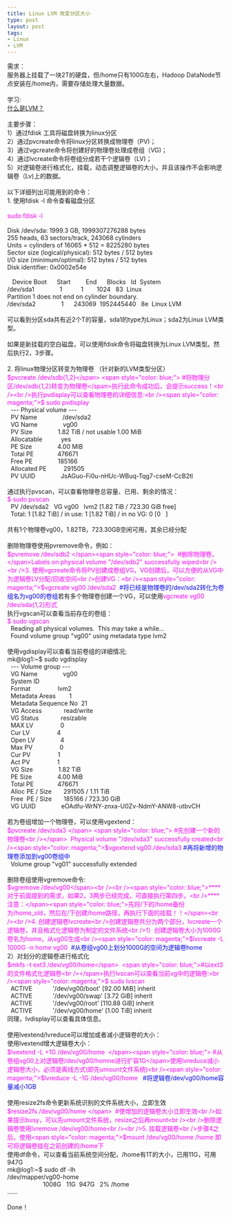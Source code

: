 ```yaml
--- 
title: Linux LVM 改变分区大小
type: post
layout: post
tags: 
- Linux
- LVM
---
```

需求：<br />服务器上挂载了一块2T的硬盘，但/home只有100G左右，Hadoop DataNode节点安装在/home内，需要存储处理大量数据。<br /><br />学习:<br /><a href="http://www.ibm.com/developerworks/cn/linux/filesystem/lvm/lvm-1/index.html">什么是LVM？</a><br /><br />主要步骤：<br />1）通过fdisk 工具将磁盘转换为linux分区<br />2）通过pvcreate命令将linux分区转换成物理卷（PV)；<br />3）通过vgcreate命令将创建好的物理卷处理成卷组（VG)；<br />4）通过lvcreate命令将卷组分成若干个逻辑卷（LV)；<br />5）对逻辑卷进行格式化，挂载，动态调整逻辑卷的大小，并且该操作不会影响逻辑卷（Lv)上的数据。<br /><br />以下详细列出可能用到的命令：<br />1. 使用fdisk -l 命令查看磁盘分区<br /><br /><span style="color: magenta;">sudo fdisk -l</span><br /><br />Disk /dev/sda: 1999.3 GB, 1999307276288 bytes<br />255 heads, 63 sectors/track, 243068 cylinders<br />Units = cylinders of 16065 * 512 = 8225280 bytes<br />Sector size (logical/physical): 512 bytes / 512 bytes<br />I/O size (minimum/optimal): 512 bytes / 512 bytes<br />Disk identifier: 0x0002e54e<br /><br />   Device Boot      Start         End      Blocks   Id  System<br />/dev/sda1               1           1        1024   83  Linux<br />Partition 1 does not end on cylinder boundary.<br />/dev/sda2               1      243069  1952445440   8e  Linux LVM<br /><br />可以看到分区sda共有近2个T的容量，sda1的type为Linux；sda2为Linux LVM类型。<br /><br />如果是新挂载的空白磁盘，可以使用fdisk命令将磁盘转换为Linux LVM类型。然后执行2，3步骤。<br /><br />2. 将linux物理分区转变为物理卷 （针对新的LVM类型分区）<br /><span style="color: magenta;">$pvcreate /dev/sdb{1,2}</span> <span style="color: blue;"> #将物理分区/dev/sdb{1,2}转变为物理卷</span>执行此命令成功后，会提示success！<br /><br />执行pvdisplay可以查看物理卷的详细信息:<br /><span style="color: magenta;">$ sudo pvdisplay </span><br />  --- Physical volume ---<br />  PV Name               /dev/sda2<br />  VG Name               vg00<br />  PV Size               1.82 TiB / not usable 1.00 MiB<br />  Allocatable           yes <br />  PE Size               4.00 MiB<br />  Total PE              476671<br />  Free PE               185166<br />  Allocated PE          291505<br />  PV UUID               JsAGuo-Fi0u-nHUc-WBuq-Tqg7-cseM-CcB2tl<br /><br />通过执行pvscan，可以查看物理卷总容量、已用、剩余的情况：<br /><span style="color: magenta;">$ sudo pvscan </span><br />  PV /dev/sda2   VG vg00   lvm2 [1.82 TiB / 723.30 GiB free]<br />  Total: 1 [1.82 TiB] / in use: 1 [1.82 TiB] / in no VG: 0 [0   ]<br /><br />共有1个物理卷vg00，1.82TB，723.30GB空闲可用，其余已经分配<br /><br />删除物理卷使用pvremove命令，例如：<br /><span style="color: magenta;">$pvremove /dev/sdb2 </span><span style="color: blue;">  #删除物理卷，</span>Labels on physical volume "/dev/sdb2" successfully wiped<br /><br />3. 使用vgcreate命令将PV创建成卷组VG，VG创建后，可以方便的从VG中为逻辑卷LV分配/回收空间<br />创建VG：<br /><span style="color: magenta;">$vgcreate vg00 /dev/sda2</span> <span style="color: blue;"> #将已经是物理卷的/dev/sda2转化为卷组名为vg00的卷组</span>若有多个物理卷创建一个VG，可以使用<span style="color: magenta;">vgcreate vg00 /dev/sda{1,2}形式</span><br />执行vgscan可以查看当前存在的卷组：<br /><span style="color: magenta;">$ sudo vgscan </span><br />  Reading all physical volumes.  This may take a while...<br />  Found volume group "vg00" using metadata type lvm2<br /><br />使用vgdisplay可以查看当前卷组的详细情况;<br />mk@log1:~$ sudo vgdisplay <br />  --- Volume group ---<br />  VG Name               vg00<br />  System ID             <br />  Format                lvm2<br />  Metadata Areas        1<br />  Metadata Sequence No  21<br />  VG Access             read/write<br />  VG Status             resizable<br />  MAX LV                0<br />  Cur LV                4<br />  Open LV               4<br />  Max PV                0<br />  Cur PV                1<br />  Act PV                1<br />  VG Size               1.82 TiB<br />  PE Size               4.00 MiB<br />  Total PE              476671<br />  Alloc PE / Size       291505 / 1.11 TiB<br />  Free  PE / Size       185166 / 723.30 GiB<br />  VG UUID               eOAdfu-WrNY-znxa-U0Zv-NdmY-ANW8-utbvCH<br /><br />若为卷组增加一个物理卷，可以使用vgextend：<br /><span style="color: magenta;">$pvcreate /dev/sda3 </span> <span style="color: blue;"> #先创建一个新的物理卷<br /></span>  Physical volume "/dev/sda3" successfully created<br /><span style="color: magenta;">$vgextend vg00 /dev/sda3</span><span style="color: blue;"> #再将新增的物理卷添加到vg00卷组中<br /></span>  Volume group "vg01" successfully extended<br /><br />删除卷组使用vgremove命令:<br /><span style="color: magenta;">$vgremove /dev/vg00</span><br /><br /><span style="color: blue;">****对于前面提到的需求，如果2，3两步已经完成，可直接执行第四步。<br />****注意：</span><span style="color: blue;">先将/下的/home备份为/home_old，然后在/下创建/home路径，再执行下面的挂载！！</span><br /><br />4. 创建逻辑卷lvcreate<br />创建逻辑卷共分为两个部分，lvcreate一个逻辑卷，并且格式化逻辑卷为制定的文件系统<br />1）创建逻辑卷大小为1000G卷名为home，从vg00生成<br /><span style="color: magenta;">$lvcreate -L 1000G -n home vg00</span> <span style="color: blue;"> #从卷组vg00上划分1000G的空间为逻辑卷home</span><br />2）对划分的逻辑卷进行格式化<br /><span style="color: magenta;">$mkfs -t ext3 /dev/vg00/home</span>  <span style="color: blue;">#以ext3的文件格式化逻辑卷<br /></span>执行lvscan可以查看当前vg中的逻辑卷:<br /><span style="color: magenta;">$ sudo lvscan</span><br />  ACTIVE            '/dev/vg00/boot' [92.00 MiB] inherit<br />  ACTIVE            '/dev/vg00/swap' [3.72 GiB] inherit<br />  ACTIVE            '/dev/vg00/root' [110.88 GiB] inherit<br />  ACTIVE            '/dev/vg00/home' [1.00 TiB] inherit<br />同理，lvdisplay可以查看具体信息。<br /><br />使用lvextend/lvreduce可以增加或者减小逻辑卷的大小：<br />使用lvextend增大逻辑卷大小：<br /><span style="color: magenta;">$lvextend -L +1G /dev/vg00/home  </span><span style="color: blue;"> #从卷组vg00上对逻辑卷/dev/vg00/homne进行扩容1G</span>使用lvreduce减小逻辑卷大小，必须是离线方式(即先umount文件系统)<br /><span style="color: magenta;">$lvreduce -L -1G /dev/vg00/home </span> <span style="color: blue;"> #将逻辑卷/dev/vg00/home容量减小1GB</span><br /><br />使用resize2fs命令更新系统识别的文件系统大小，立即生效<span style="color: magenta;"><br />$resize2fs /dev/vg00/home </span>  #使增加的逻辑卷大小立即生效<br />如果提示busy，可以先umount文件系统，resize之后再mount<br /><br />删除逻辑卷使用lvremove /dev/vg00/home<br /><br />5. 挂载逻辑卷<br />步骤4之后，使用<span style="color: magenta;">$mount /dev/vg00/home /home 即可将逻辑卷挂在之前创建的/home下</span><span style="color: magenta;"></span><span style="color: blue;"></span><span style="color: magenta;"></span><br />使用df命令，可以查看当前系统空间分配，/home有1T的大小，已用11G，可用947G<br />mk@log1:~$ sudo df -lh<br />/dev/mapper/vg00-home<br />                     1008G   11G  947G   2% /home<br />......<br /><br />Done！
